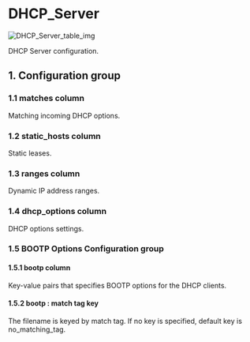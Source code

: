 # DHCP_Server

![DHCP_Server_table_img](http://www.plantuml.com/plantuml/img/0QS1MFv0StHXSdHrRMmAT6zdPNHePN8WUmfZR65pSo14I4DGKt9sNqrXT6De2cDiONDp84H8Gr1JSdPVKc5kPsKAOsnXStCWLb962cDiONDp84H8Gr1VKsLoTcLo2cDiONDp84H8Gr1JSdPVKtHXT6bZNqXlStGAOsnXStCWH4X3K5DoTbzFS7HfRsuAVGf4I4DGNrDbSdPbSY0jP2q-84H8Gr1JSdPVKtHXT6bZNqXlStGAH4X3K5zJPN9sPN8WBMGjFY14I4DGKt9sNqrXT6De2aH8Gr1VKsLoTcLo82raBJuWH4X3K5DoTbzIOMvdPGf4I4DGNrDbSdPbSY0jP2q-84H8Gr1JSdPVJt1qQMzk2aH8Gr1VKsLoTcLo83mjTIqWLb962cXfP6KWOsboOsnb2cXfP6KWRMLjOcLoSmfiPMTbRcGWScbdQ7GAOszkT6bkTMzp86nfRcKWBI0yOZvpT79lRcSyBs8-879bPcLoPMvZPGfaRtHqPMGWR6bkPI0j83nfFdTbOMiyBsa-879bPcLoPMvZPGfbRcHiPMTbRcGAG6LkP7LjR0e0)

DHCP Server configuration.

## 1. Configuration group

### 1.1 matches column

Matching incoming DHCP options.

### 1.2 static_hosts column

Static leases.

### 1.3 ranges column

Dynamic IP address ranges.

### 1.4 dhcp_options column

DHCP options settings.

### 1.5 BOOTP Options Configuration group

#### 1.5.1 bootp column

Key-value pairs that specifies BOOTP options for the DHCP clients.

#### 1.5.2 bootp : match tag key

The filename is keyed by match tag. If no key is specified, default key is
no_matching_tag.

